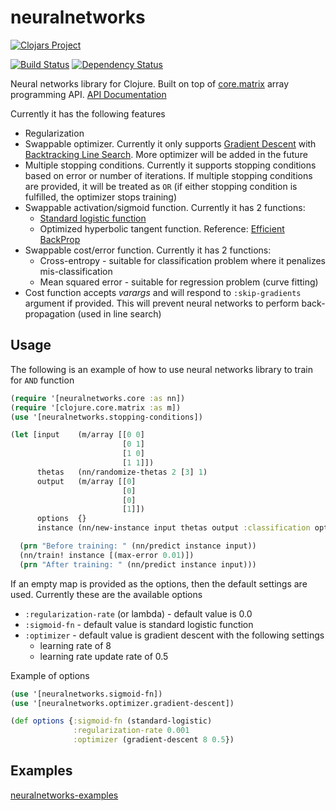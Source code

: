 # neuralnetworks

[![Clojars Project](https://img.shields.io/clojars/v/ronaldsuwandi/neuralnetworks.svg)](https://clojars.org/ronaldsuwandi/neuralnetworks)

[![Build Status](https://travis-ci.org/ronaldsuwandi/neuralnetworks.svg?branch=master)](https://travis-ci.org/ronaldsuwandi/neuralnetworks) [![Dependency Status](https://www.versioneye.com/user/projects/57066022fcd19a004543fcfd/badge.svg?style=flat)](https://www.versioneye.com/user/projects/57066022fcd19a004543fcfd)

Neural networks library for Clojure. Built on top of [core.matrix](https://github.com/mikera/core.matrix) 
array programming API. [API Documentation](https://ronaldsuwandi.github.io/neuralnetworks/) 

Currently it has the following features

- Regularization
- Swappable optimizer. Currently it only supports [Gradient Descent](https://en.wikipedia.org/wiki/Gradient_descent) 
  with [Backtracking Line Search](https://www.cs.cmu.edu/~ggordon/10725-F12/slides/05-gd-revisited.pdf).
  More optimizer will be added in the future
- Multiple stopping conditions. Currently it supports stopping conditions based on error or number
  of iterations. If multiple stopping conditions are provided, it will be treated as `OR` (if either
  stopping condition is fulfilled, the optimizer stops training)
- Swappable activation/sigmoid function. Currently it has 2 functions:
  - [Standard logistic function](https://en.wikipedia.org/wiki/Logistic_function)
  - Optimized hyperbolic tangent function. Reference: [Efficient BackProp](http://yann.lecun.com/exdb/publis/pdf/lecun-98b.pdf)
- Swappable cost/error function. Currently it has 2 functions:
  - Cross-entropy - suitable for classification problem where it penalizes mis-classification
  - Mean squared error - suitable for regression problem (curve fitting)
- Cost function accepts *varargs* and will respond to `:skip-gradients` argument if provided. This
  will prevent neural networks to perform back-propagation (used in line search)

## Usage

The following is an example of how to use neural networks library to train for `AND` function

```clojure
(require '[neuralnetworks.core :as nn])
(require '[clojure.core.matrix :as m])
(use '[neuralnetworks.stopping-conditions])

(let [input    (m/array [[0 0]
                         [0 1]
                         [1 0]
                         [1 1]])
      thetas   (nn/randomize-thetas 2 [3] 1)
      output   (m/array [[0]
                         [0]
                         [0]
                         [1]])
      options  {}
      instance (nn/new-instance input thetas output :classification options)]

  (prn "Before training: " (nn/predict instance input))
  (nn/train! instance [(max-error 0.01)])
  (prn "After training: " (nn/predict instance input)))
```

If an empty map is provided as the options, then the default settings are used. Currently these are 
the available options

* `:regularization-rate` (or lambda) - default value is 0.0
* `:sigmoid-fn` - default value is standard logistic function
* `:optimizer` - default value is gradient descent with the following settings
    * learning rate of 8
    * learning rate update rate of 0.5

Example of options

```clojure
(use '[neuralnetworks.sigmoid-fn])
(use '[neuralnetworks.optimizer.gradient-descent])

(def options {:sigmoid-fn (standard-logistic)
              :regularization-rate 0.001
              :optimizer (gradient-descent 8 0.5})
```

## Examples

[neuralnetworks-examples](https://github.com/ronaldsuwandi/neuralnetworks-examples)

